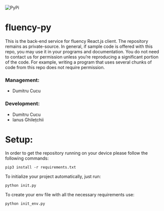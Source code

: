![PyPi](https://twixes.gallerycdn.vsassets.io/extensions/twixes/pypi-assistant/1.1.2/1646588352282/Microsoft.VisualStudio.Services.Icons.Default)

# fluency-py

This is the back-end service for fluency React.js client. The repository remains as private-source. In general, if sample code is offered with this repo, you may use it in your programs and documentation. You do not need to contact us for permission unless you’re reproducing a significant portion of the code. For example, writing a program that uses several chunks of code from this repo does not require permission.

### Management:
 - Dumitru Cucu

### Development:
 - Dumitru Cucu
 - Ianus Ghilețchii

# Setup:
In order to get the repository running on your device please follow the following commands:

`pip3 install -r requirements.txt`

To initialize your project automatically, just run:


`python init.py`


To create your env file with all the necessary requirements use:

`python init_env.py`
